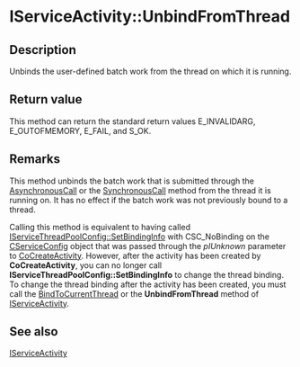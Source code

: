 # IServiceActivity::UnbindFromThread

## Description

Unbinds the user-defined batch work from the thread on which it is running.

## Return value

This method can return the standard return values E_INVALIDARG, E_OUTOFMEMORY, E_FAIL, and S_OK.

## Remarks

This method unbinds the batch work that is submitted through the [AsynchronousCall](https://learn.microsoft.com/windows/desktop/api/comsvcs/nf-comsvcs-iserviceactivity-asynchronouscall) or the [SynchronousCall](https://learn.microsoft.com/windows/desktop/api/comsvcs/nf-comsvcs-iserviceactivity-synchronouscall) method from the thread it is running on. It has no effect if the batch work was not previously bound to a thread.

Calling this method is equivalent to having called [IServiceThreadPoolConfig::SetBindingInfo](https://learn.microsoft.com/windows/desktop/api/comsvcs/nf-comsvcs-iservicethreadpoolconfig-setbindinginfo) with CSC_NoBinding on the [CServiceConfig](https://learn.microsoft.com/windows/desktop/cossdk/cserviceconfig) object that was passed through the *pIUnknown* parameter to [CoCreateActivity](https://learn.microsoft.com/windows/desktop/api/comsvcs/nf-comsvcs-cocreateactivity). However, after the activity has been created by **CoCreateActivity**, you can no longer call **IServiceThreadPoolConfig::SetBindingInfo** to change the thread binding. To change the thread binding after the activity has been created, you must call the [BindToCurrentThread](https://learn.microsoft.com/windows/desktop/api/comsvcs/nf-comsvcs-iserviceactivity-bindtocurrentthread) or the **UnbindFromThread** method of [IServiceActivity](https://learn.microsoft.com/windows/desktop/api/comsvcs/nn-comsvcs-iserviceactivity).

## See also

[IServiceActivity](https://learn.microsoft.com/windows/desktop/api/comsvcs/nn-comsvcs-iserviceactivity)